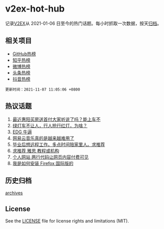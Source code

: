 # v2ex-hot-hub

 记录[V2EX](https://www.v2ex.com/)从 2021-01-06 日至今的热门话题。每小时抓取一次数据，按天[归档](archives)。
 
 ## 相关项目

- [GitHub热榜](https://github.com/snaildev/github-hot-hub)
- [知乎热榜](https://github.com/snaildev/zhihu-hot-hub)
- [微博热榜](https://github.com/snaildev/weibo-hot-hub)
- [头条热榜](https://github.com/snaildev/toutiao-hot-hub)
- [抖音热榜](https://github.com/snaildev/douyin-hot-hub)


 `更新时间：2021-11-07 11:05:06 +0800`

## 热议话题

1. [最近惠阳买房送首付大家听说了吗？能上车不](https://www.v2ex.com/t/813456)
1. [绿灯车不让人，行人抢行红灯，为啥？](https://www.v2ex.com/t/813475)
1. [EDG 牛逼](https://www.v2ex.com/t/813568)
1. [网易云音乐真的是越来越难用了](https://www.v2ex.com/t/813515)
1. [毕业后想远程工作。多点时间陪家里人。求推荐](https://www.v2ex.com/t/813493)
1. [求推荐 雅思 教程或机构](https://www.v2ex.com/t/813497)
1. [个人网站 两行代码让网页内容付费可见](https://www.v2ex.com/t/813520)
1. [我是如何安装 Firefox 国际版的](https://www.v2ex.com/t/813454)

## 历史归档

[archives](archives)

## License

See the [LICENSE](LICENSE) file for license rights and limitations (MIT).
